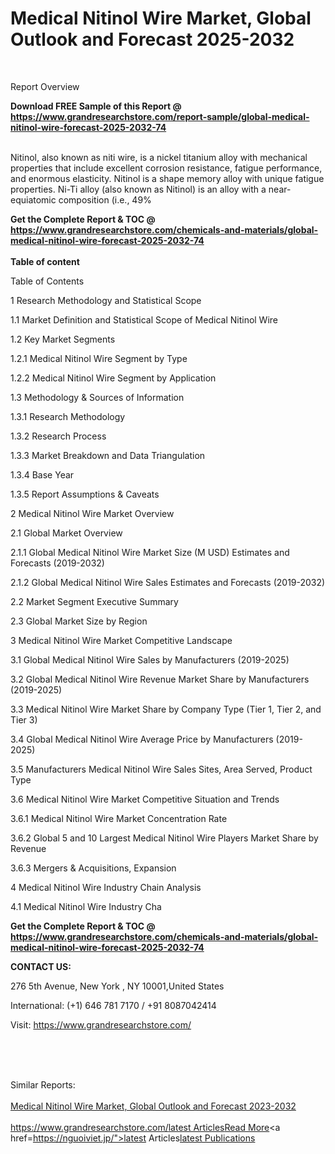 <h1>Medical Nitinol Wire Market, Global Outlook and Forecast 2025-2032</h1><br/><p>Report Overview</p><div><b>Download FREE Sample of this Report @ <a href="https://www.grandresearchstore.com/report-sample/global-medical-nitinol-wire-forecast-2025-2032-74">https://www.grandresearchstore.com/report-sample/global-medical-nitinol-wire-forecast-2025-2032-74</a></b></div><br><p>Nitinol, also known as niti wire, is a nickel titanium alloy with mechanical properties that include excellent corrosion resistance, fatigue performance, and enormous elasticity. Nitinol is a shape memory alloy with unique fatigue properties. Ni-Ti alloy (also known as Nitinol) is an alloy with a near-equiatomic composition (i.e., 49%</p><div><b>Get the Complete Report & TOC @ <a href="https://www.grandresearchstore.com/chemicals-and-materials/global-medical-nitinol-wire-forecast-2025-2032-74">https://www.grandresearchstore.com/chemicals-and-materials/global-medical-nitinol-wire-forecast-2025-2032-74</a></b></div><br><b>Table of content</b><p>Table of Contents<br />
 
 1 Research Methodology and Statistical Scope<br />
 
 1.1 Market Definition and Statistical Scope of Medical Nitinol Wire<br />
 
 1.2 Key Market Segments<br />
 
 1.2.1 Medical Nitinol Wire Segment by Type<br />
 
 1.2.2 Medical Nitinol Wire Segment by Application<br />
 
 1.3 Methodology & Sources of Information<br />
 
 1.3.1 Research Methodology<br />
 
 1.3.2 Research Process<br />
 
 1.3.3 Market Breakdown and Data Triangulation<br />
 
 1.3.4 Base Year<br />
 
 1.3.5 Report Assumptions & Caveats<br />
 
 2 Medical Nitinol Wire Market Overview<br />
 
 2.1 Global Market Overview<br />
 
 2.1.1 Global Medical Nitinol Wire Market Size (M USD) Estimates and Forecasts (2019-2032)<br />
 
 2.1.2 Global Medical Nitinol Wire Sales Estimates and Forecasts (2019-2032)<br />
 
 2.2 Market Segment Executive Summary<br />
 
 2.3 Global Market Size by Region<br />
 
 3 Medical Nitinol Wire Market Competitive Landscape<br />
 
 3.1 Global Medical Nitinol Wire Sales by Manufacturers (2019-2025)<br />
 
 3.2 Global Medical Nitinol Wire Revenue Market Share by Manufacturers (2019-2025)<br />
 
 3.3 Medical Nitinol Wire Market Share by Company Type (Tier 1, Tier 2, and Tier 3)<br />
 
 3.4 Global Medical Nitinol Wire Average Price by Manufacturers (2019-2025)<br />
 
 3.5 Manufacturers Medical Nitinol Wire Sales Sites, Area Served, Product Type<br />
 
 3.6 Medical Nitinol Wire Market Competitive Situation and Trends<br />
 
 3.6.1 Medical Nitinol Wire Market Concentration Rate<br />
 
 3.6.2 Global 5 and 10 Largest Medical Nitinol Wire Players Market Share by Revenue<br />
 
 3.6.3 Mergers & Acquisitions, Expansion<br />
 
 4 Medical Nitinol Wire Industry Chain Analysis<br />
 
 4.1 Medical Nitinol Wire Industry Cha<br><div><b>Get the Complete Report & TOC @ <a href="https://www.grandresearchstore.com/chemicals-and-materials/global-medical-nitinol-wire-forecast-2025-2032-74">https://www.grandresearchstore.com/chemicals-and-materials/global-medical-nitinol-wire-forecast-2025-2032-74</a></b></div></p>
 
 <b>CONTACT US:</b><br>
 
 276 5th Avenue, New York , NY 10001,United States<br>
 
 International: (+1) 646 781 7170 / +91 8087042414<br>
 
 Visit: <a href="https://www.grandresearchstore.com/">https://www.grandresearchstore.com/</a>
 
 <br>
 
 <br><br>Similar Reports: <br><br><a href="https://www.grandresearchstore.com/chemicals-and-materials/global-medical-nitinol-wire-forecast-2023-2032-968">Medical Nitinol Wire Market, Global Outlook and Forecast 2023-2032</a><br><br><a href="https://gyeongbokgung.com">https://www.grandresearchstore.com/</a><a href="https://hallyeomaritime.com">latest Articles</a><a href="https://jingwansa.com">Read More</a><a href=https://nguoiviet.jp/">latest Articles</a><a href="https://www.intelmarketresearch.com/">latest Publications</a>